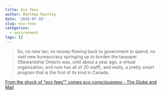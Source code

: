 ```yaml
---
title: Eco fees
author: Matthew Routley
date: '2010-07-10'
slug: eco-fees
categories:
  - environment
tags: []
---
```


> So, no new tax; no money flowing back to government to spend; no vast new bureaucracy springing up to burden the taxpayer (Stewardship Ontario was, until about a year ago, a virtual organization, and now has all of 20 staff), and really, a pretty smart program that is the first of its kind in Canada.

<a href="http://www.theglobeandmail.com/news/national/from-the-shock-of-eco-fees-comes-eco-consciousness/article1635401/">From the shock of "eco fees"" comes eco consciousness - The Globe and Mail</a>
